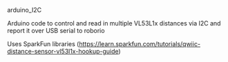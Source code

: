 arduino_I2C

Arduino code to control and read in multiple VL53L1x distances via I2C and report it over USB serial to roborio 

Uses SparkFun libraries (https://learn.sparkfun.com/tutorials/qwiic-distance-sensor-vl53l1x-hookup-guide)
